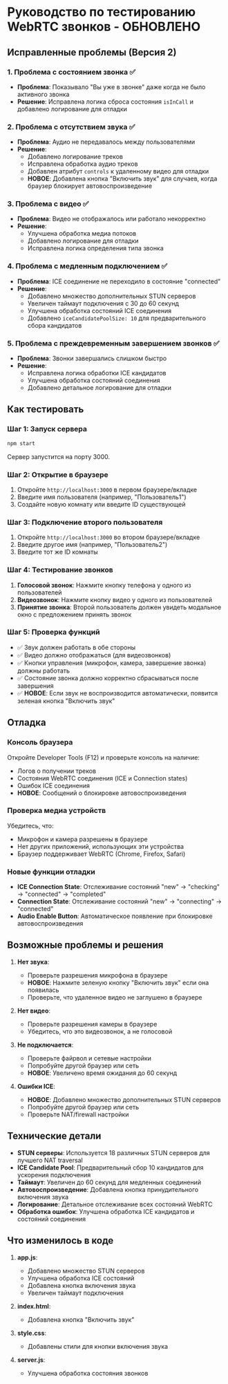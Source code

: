 # Руководство по тестированию WebRTC звонков - ОБНОВЛЕНО

## Исправленные проблемы (Версия 2)

### 1. Проблема с состоянием звонка ✅
- **Проблема**: Показывало "Вы уже в звонке" даже когда не было активного звонка
- **Решение**: Исправлена логика сброса состояния `isInCall` и добавлено логирование для отладки

### 2. Проблема с отсутствием звука ✅
- **Проблема**: Аудио не передавалось между пользователями
- **Решение**: 
  - Добавлено логирование треков
  - Исправлена обработка аудио треков
  - Добавлен атрибут `controls` к удаленному видео для отладки
  - **НОВОЕ**: Добавлена кнопка "Включить звук" для случаев, когда браузер блокирует автовоспроизведение

### 3. Проблема с видео ✅
- **Проблема**: Видео не отображалось или работало некорректно
- **Решение**:
  - Улучшена обработка медиа потоков
  - Добавлено логирование для отладки
  - Исправлена логика определения типа звонка

### 4. Проблема с медленным подключением ✅
- **Проблема**: ICE соединение не переходило в состояние "connected"
- **Решение**:
  - Добавлено множество дополнительных STUN серверов
  - Увеличен таймаут подключения с 30 до 60 секунд
  - Улучшена обработка состояний ICE соединения
  - Добавлено `iceCandidatePoolSize: 10` для предварительного сбора кандидатов

### 5. Проблема с преждевременным завершением звонков ✅
- **Проблема**: Звонки завершались слишком быстро
- **Решение**:
  - Исправлена логика обработки ICE кандидатов
  - Улучшена обработка состояний соединения
  - Добавлено детальное логирование для отладки

## Как тестировать

### Шаг 1: Запуск сервера
```bash
npm start
```
Сервер запустится на порту 3000.

### Шаг 2: Открытие в браузере
1. Откройте `http://localhost:3000` в первом браузере/вкладке
2. Введите имя пользователя (например, "Пользователь1")
3. Создайте новую комнату или введите ID существующей

### Шаг 3: Подключение второго пользователя
1. Откройте `http://localhost:3000` во втором браузере/вкладке
2. Введите другое имя (например, "Пользователь2")
3. Введите тот же ID комнаты

### Шаг 4: Тестирование звонков
1. **Голосовой звонок**: Нажмите кнопку телефона у одного из пользователей
2. **Видеозвонок**: Нажмите кнопку видео у одного из пользователей
3. **Принятие звонка**: Второй пользователь должен увидеть модальное окно с предложением принять звонок

### Шаг 5: Проверка функций
- ✅ Звук должен работать в обе стороны
- ✅ Видео должно отображаться (для видеозвонков)
- ✅ Кнопки управления (микрофон, камера, завершение звонка) должны работать
- ✅ Состояние звонка должно корректно сбрасываться после завершения
- ✅ **НОВОЕ**: Если звук не воспроизводится автоматически, появится зеленая кнопка "Включить звук"

## Отладка

### Консоль браузера
Откройте Developer Tools (F12) и проверьте консоль на наличие:
- Логов о получении треков
- Состояния WebRTC соединения (ICE и Connection states)
- Ошибок ICE соединения
- **НОВОЕ**: Сообщений о блокировке автовоспроизведения

### Проверка медиа устройств
Убедитесь, что:
- Микрофон и камера разрешены в браузере
- Нет других приложений, использующих эти устройства
- Браузер поддерживает WebRTC (Chrome, Firefox, Safari)

### Новые функции отладки
- **ICE Connection State**: Отслеживание состояний "new" → "checking" → "connected" → "completed"
- **Connection State**: Отслеживание состояний "new" → "connecting" → "connected"
- **Audio Enable Button**: Автоматическое появление при блокировке автовоспроизведения

## Возможные проблемы и решения

1. **Нет звука**: 
   - Проверьте разрешения микрофона в браузере
   - **НОВОЕ**: Нажмите зеленую кнопку "Включить звук" если она появилась
   - Проверьте, что удаленное видео не заглушено в браузере

2. **Нет видео**: 
   - Проверьте разрешения камеры в браузере
   - Убедитесь, что это видеозвонок, а не голосовой

3. **Не подключается**: 
   - Проверьте файрвол и сетевые настройки
   - Попробуйте другой браузер или сеть
   - **НОВОЕ**: Увеличено время ожидания до 60 секунд

4. **Ошибки ICE**: 
   - **НОВОЕ**: Добавлено множество дополнительных STUN серверов
   - Попробуйте другой браузер или сеть
   - Проверьте NAT/firewall настройки

## Технические детали

- **STUN серверы**: Используется 18 различных STUN серверов для лучшего NAT traversal
- **ICE Candidate Pool**: Предварительный сбор 10 кандидатов для ускорения подключения
- **Таймаут**: Увеличен до 60 секунд для медленных соединений
- **Автовоспроизведение**: Добавлена кнопка принудительного включения звука
- **Логирование**: Детальное отслеживание всех состояний WebRTC
- **Обработка ошибок**: Улучшена обработка ICE кандидатов и состояний соединения

## Что изменилось в коде

1. **app.js**: 
   - Добавлено множество STUN серверов
   - Улучшена обработка ICE состояний
   - Добавлена кнопка включения звука
   - Увеличен таймаут подключения

2. **index.html**: 
   - Добавлена кнопка "Включить звук"

3. **style.css**: 
   - Добавлены стили для кнопки включения звука

4. **server.js**: 
   - Улучшена обработка состояния звонков
